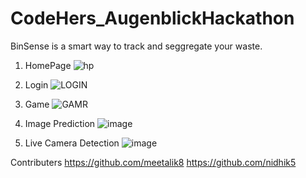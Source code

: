 # CodeHers_AugenblickHackathon
BinSense is a smart way to track and seggregate your waste.

1. HomePage
![hp](https://github.com/meetalik8/CodeHers_AugenblickHackathon/assets/102135323/62b60762-71ac-4256-8cb2-31253ed18bef)

2. Login
![LOGIN](https://github.com/meetalik8/CodeHers_AugenblickHackathon/assets/102135323/fdb2b22d-ad52-49bd-bfb0-47838a339ee2)

3. Game
![GAMR](https://github.com/meetalik8/CodeHers_AugenblickHackathon/assets/102135323/f265775f-4655-4c5c-892d-714b3cf330ea)

4. Image Prediction
![image](https://github.com/meetalik8/CodeHers_AugenblickHackathon/assets/102135323/364b814f-b725-402d-be01-6ae05566b5c3)

5. Live Camera Detection
![image](https://github.com/meetalik8/CodeHers_AugenblickHackathon/assets/102135323/2e78be2f-503b-46d7-8fae-db088e153a15)


Contributers
https://github.com/meetalik8
https://github.com/nidhik5
